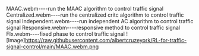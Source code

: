 MAAC.webm----run the MAAC algorithm to control traffic signal
Centralized.webm----run the centralized critc algorithm to control traffic signal
Independent.webm----run independent AC algorithm to control traffic signal
Responsive.webm----responsive method to control traffic signal
FIx.webm----fixed phase to control traffic signal
![Image]https://raw.githubusercontent.com/albertcruzeyork/RL-for-traffic-signal-control/main/MAAC.webm.png
